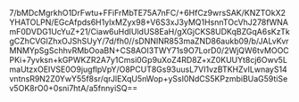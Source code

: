 7/bMDcMgrkhO1DrFwtu+FFiFrMbTE75A7nFC/+6HfCz9wrsSAK/KNZTOkX2YHATOLPN/EGcAfpds6H1ylxMZyx98+V6S3xJ3yMQ1HsnnTOcVhJ278fWNAmF0DVDG1UcYuZ+21/Ciaw6uHdIUldUS8EaH/gXGjCKS8UDKqBZGqA6sKzTkgCZhCVGlZhxOJShSUyY/7d/fh0//sDNNINR853maZND86aukb09/b/JALvKvrMNMYpSgSchhvRMbOoaBN+CS8AOI3TWY71s9O7LorD0/2WjQW6tvMOOCPKi+7yvksn+kGPWKZR2A7y1Cmsi0Gp9uXoZ4RD8Z+xZ0KUUYt8cj6Owv5LmaUtzxOEIVSE0O9jugflpVpY/O8PCUT8Gs93uusL7VI1vzBTKHZvILwnayS14vntnsR9N2Z0YwY55f8sr/qrJlEXqU5nWop+ySsI0NdCS5KPzmbiBUaG59tiSev5OK8rO0+0sni7htA/a5fnnyiSQ==
